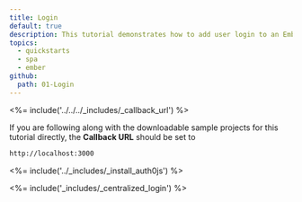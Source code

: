 ```yaml
---
title: Login
default: true
description: This tutorial demonstrates how to add user login to an Ember application with Auth0.
topics:
  - quickstarts
  - spa
  - ember
github:
  path: 01-Login
---
```

<%= include('../../../_includes/_callback_url') %>

If you are following along with the downloadable sample projects for this tutorial directly, the **Callback URL** should be set to

```bash
http://localhost:3000
```

<%= include('../_includes/_install_auth0js') %>

<%= include('_includes/_centralized_login') %>